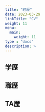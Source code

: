 ```yaml
---
title: "経歴"
date: 2023-03-29
linkTitle: "CV"
weight: 11
menu:
  main:
    weight: 11
type : "docs"
description: >
---
```


## 学歴

## 職歴

## TA歴
